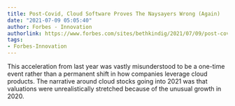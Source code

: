 ```yaml
---
title: Post-Covid, Cloud Software Proves The Naysayers Wrong (Again)
date: "2021-07-09 05:05:40"
author: Forbes - Innovation
authorlink: https://www.forbes.com/sites/bethkindig/2021/07/09/post-covid-cloud-software-proves-the-naysayers-wrong-again/
tags:
- Forbes-Innovation
---
```

This acceleration from last year was vastly misunderstood to be a one-time event rather than a permanent shift in how companies leverage cloud products. The narrative around cloud stocks going into 2021 was that valuations were unrealistically stretched because of the unusual growth in 2020.